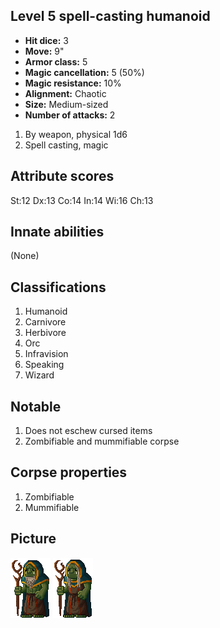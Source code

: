 ## Level 5 spell-casting humanoid

- **Hit dice:** 3
- **Move:** 9"
- **Armor class:** 5
- **Magic cancellation:** 5 (50%)
- **Magic resistance:** 10%
- **Alignment:** Chaotic
- **Size:** Medium-sized
- **Number of attacks:** 2
1. By weapon, physical 1d6
2. Spell casting, magic

## Attribute scores

St:12 Dx:13 Co:14 In:14 Wi:16 Ch:13

## Innate abilities

(None)

## Classifications

1. Humanoid
2. Carnivore
3. Herbivore
4. Orc
5. Infravision
6. Speaking
7. Wizard

## Notable

1. Does not eschew cursed items
2. Zombifiable and mummifiable corpse

## Corpse properties

1. Zombifiable
2. Mummifiable

## Picture

![Orc shaman](https://github.com/hyvanmielenpelit/GnollHackTileSet/blob/main/Monsters/orc_shaman/orc_shaman.png) ![Orc shaman](https://github.com/hyvanmielenpelit/GnollHackTileSet/blob/main/Monsters/orc_shaman/orc_shaman_female.png)
